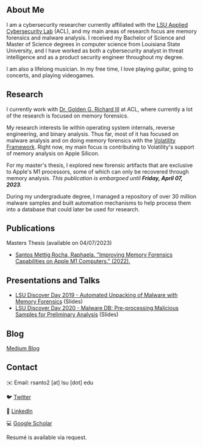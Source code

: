 <!-- # Home

Welcome to my personal homepage! -->


## About Me

I am a cybersecurity researcher currently affiliated with the [LSU Applied Cybersecurity Lab](https://www.lsu.edu/cybersecurity/applied-cybersecurity-lab/index.php) (ACL), and my main areas of research focus are memory forensics and malware analysis. I received my Bachelor of Science and Master of Science degrees in computer science from Louisiana State University, and I have worked as both a cybersecurity analyst in threat intelligence and as a product security engineer throughout my degree. 

I am also a lifelong musician. In my free time, I love playing guitar, going to concerts, and playing videogames. 


## Research

I currently work with [Dr. Golden G. Richard III](https://www.cct.lsu.edu/~golden/) at ACL, where currently a lot of the research is focused on memory forensics. 

My research interests lie within operating system internals, reverse engineering, and binary analysis. Thus far, most of it has focused on malware analysis and on doing memory forensics with the [Volatility Framework](https://github.com/volatilityfoundation). Right now, my main focus is contributing to Volatility's support of memory analysis on Apple Silicon. 

For my master's thesis, I explored new forensic artifacts that are exclusive to Apple's M1 processors, some of which can only be recovered through memory analysis. _This publication is embargoed until **Friday, April 07, 2023**._

During my undergraduate degree, I managed a repository of over 30 million malware samples and built automation mechanisms to help process them into a database that could later be used for research. 


## Publications
Masters Thesis (available on 04/07/2023)
- [Santos Mettig Rocha, Raphaela. "Improving Memory Forensics Capabilities on Apple M1 Computers." (2022).](https://digitalcommons.lsu.edu/gradschool_theses/5529/)


## Presentations and Talks
- [LSU Discover Day 2019 - Automated Unpacking of Malware with Memory Forensics](https://github.com/rmettig/LSU-Discover-Day) (Slides)
- [LSU Discover Day 2020 - Malware DB: Pre-processing Malicious Samples for Preliminary Analysis](https://github.com/rmettig/LSU-Discover-Day) (Slides)

## Blog
[Medium Blog](https://medium.com/@rmettig)


## Contact 

✉️ Email: rsanto2 [at] lsu [dot] edu

🐦 [Twitter](https://twitter.com/rmettig_)

💼 [LinkedIn](https://www.linkedin.com/in/raphaelamettig/)

💻 [Google Scholar](https://scholar.google.com/citations?user=q7tfjiMAAAAJ&hl=en&oi=sra)



Resumé is available via request. 


